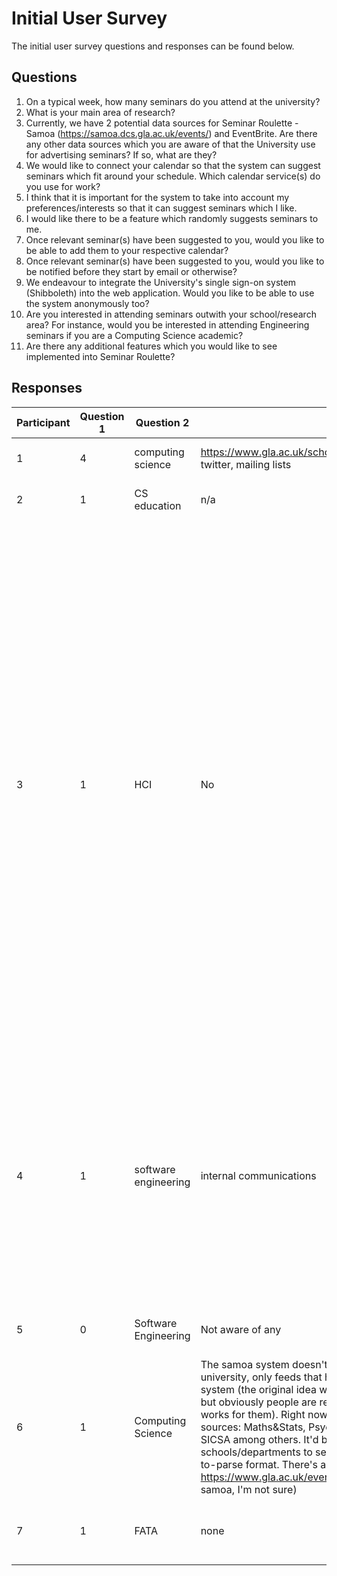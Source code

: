 # Initial User Survey

The initial user survey questions and responses can be found below.

## Questions

1. On a typical week, how many seminars do you attend at the university?
2. What is your main area of research?
3. Currently, we have 2 potential data sources for Seminar Roulette - Samoa (https://samoa.dcs.gla.ac.uk/events/) and EventBrite. Are there any other data sources which you are aware of that the University use for advertising seminars? If so, what are they?
4. We would like to connect your calendar so that the system can suggest seminars which fit around your schedule. Which calendar service(s) do you use for work?
5. I think that it is important for the system to take into account my preferences/interests so that it can suggest seminars which I like.
6. I would like there to be a feature which randomly suggests seminars to me.
7. Once relevant seminar(s) have been suggested to you, would you like to be able to add them to your respective calendar?
8. Once relevant seminar(s) have been suggested to you, would you like to be notified before they start by email or otherwise?
9. We endeavour to integrate the University's single sign-on system (Shibboleth) into the web application. Would you like to be able to use the system anonymously too?
10. Are you interested in attending seminars outwith your school/research area? For instance, would you be interested in attending Engineering seminars if you are a Computing Science academic?
11. Are there any additional features which you would like to see implemented into Seminar Roulette?

## Responses

| Participant | Question 1 | Question 2           | Question 3                                                                                                                                                                                                                                                                                                                                                                                                                                                                                                                                                                                                                                                                                           | Question 4                                            | Question 5     | Question 6     | Question 7 | Question 8 | Question 9 | Question 10 | Question 11                                                                                                                                                                                                                                                                                                                                                                                                                                                                                                                                                                                                                                                    |
| ----------- | ---------- | -------------------- | ---------------------------------------------------------------------------------------------------------------------------------------------------------------------------------------------------------------------------------------------------------------------------------------------------------------------------------------------------------------------------------------------------------------------------------------------------------------------------------------------------------------------------------------------------------------------------------------------------------------------------------------------------------------------------------------------------- | ----------------------------------------------------- | -------------- | -------------- | ---------- | ---------- | ---------- | ----------- | -------------------------------------------------------------------------------------------------------------------------------------------------------------------------------------------------------------------------------------------------------------------------------------------------------------------------------------------------------------------------------------------------------------------------------------------------------------------------------------------------------------------------------------------------------------------------------------------------------------------------------------------------------------- |
| 1           | 4          | computing science    | https://www.gla.ac.uk/schools/mathematicsstatistics/events/seminars/, twitter, mailing lists                                                                                                                                                                                                                                                                                                                                                                                                                                                                                                                                                                                                         | Microsoft Outlook / Exchange                          | Agree          | Strongly agree | Yes        | Maybe      | Maybe      | Yes         |                                                                                                                                                                                                                                                                                                                                                                                                                                                                                                                                                                                                                                                                |
| 2           | 1          | CS education         | n/a                                                                                                                                                                                                                                                                                                                                                                                                                                                                                                                                                                                                                                                                                                  | Microsoft Outlook / Exchange                          | Strongly agree | Agree          | Maybe      | Yes        | Yes        | Maybe       |                                                                                                                                                                                                                                                                                                                                                                                                                                                                                                                                                                                                                                                                |
| 3           | 1          | HCI                  | No                                                                                                                                                                                                                                                                                                                                                                                                                                                                                                                                                                                                                                                                                                   | Microsoft Outlook / Exchange, Apple Calendar / iCloud | Agree          | Disagree       | Yes        | No         | Yes        | Yes         | For other Schools, you probably need toggles for eg Engineering Yes, Maths No, French No etc. I always think systems should build in a lot of chance rather than just route you down an algorithmically determined path (that then continues to feedback and reinforce itself), but practically speaking if the first 3 seminars I saw from this were of no interest to me, I'd probably stop paying any attention after that. So I'd be cautious with that. Maybe you could have a Serindipityometer slider or something to set my preference for, at one end of scale, only meeting my exact preferences, and at the other end recommending any old randoms! |
| 4           | 1          | software engineering | internal communications                                                                                                                                                                                                                                                                                                                                                                                                                                                                                                                                                                                                                                                                              | Google Calendar, Microsoft Outlook / Exchange         | Neutral        | Agree          | Yes        | No         | No         | Yes         | An alternative interaction would be for the system to automatically populate my calendar with possible seminars to attend - I can then always just ignore ones I don't want to go to, or delete them. This would take away the hassle of having to think about which ones I wanted to actually add.                                                                                                                                                                                                                                                                                                                                                            |
| 5           | 0          | Software Engineering | Not aware of any                                                                                                                                                                                                                                                                                                                                                                                                                                                                                                                                                                                                                                                                                     | Google Calendar                                       | Agree          | Strongly agree | Yes        | Yes        | Yes        | Yes         | Solid core functionality and a pleasing UI/UX ;)                                                                                                                                                                                                                                                                                                                                                                                                                                                                                                                                                                                                               |
| 6           | 1          | Computing Science    | The samoa system doesn't cover all events going on within the university, only feeds that have been specifically included in the system (the original idea was to encourage everyone to use it directly, but obviously people are reluctant to change something they have that works for them). Right now it imports events from several external sources: Maths&Stats, Psychology, Social Sciences, The Data Lab, SICSA among others. It'd be worth checking some of the other schools/departments to see if they advertise seminars in some easy-to-parse format. There's also a university events page at https://www.gla.ac.uk/events/listings/ (might be some overlap with samoa, I'm not sure) | Google Calendar                                       | Agree          | Agree          | Yes        | Yes        | Yes        | Yes         |                                                                                                                                                                                                                                                                                                                                                                                                                                                                                                                                                                                                                                                                |
| 7           | 1          | FATA                 | none                                                                                                                                                                                                                                                                                                                                                                                                                                                                                                                                                                                                                                                                                                 | Google Calendar                                       | Agree          | Agree          | Yes        | No         | No         | Maybe       | Could it use history to improve suggestions (i.e. learn)?                                                                                                                                                                                                                                                                                                                                                                                                                                                                                                                                                                                                      |
